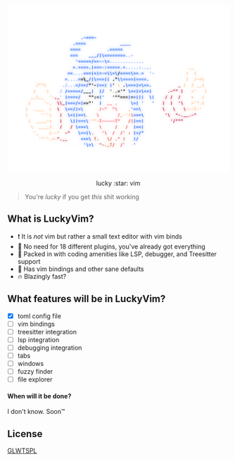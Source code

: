 ![Konata](/logo.png)
<p align="center">lucky :star: vim</p>

> You're *lucky* if you get *this* shit working

## What is LuckyVim?
- ❗ It is *not* vim but rather a small text editor with vim binds
- 🔞 No need for 18 different plugins, you've already got everything
- 🍱 Packed in with coding amenities like LSP, debugger, and Treesitter support
- 🗿 Has vim bindings and other sane defaults
- 🔥 Blazingly fast?

## What features will be in LuckyVim?
- [x] toml config file
- [ ] vim bindings
- [ ] treesitter integration
- [ ] lsp integration
- [ ] debugging integration
- [ ] tabs
- [ ] windows
- [ ] fuzzy finder
- [ ] file explorer

#### When will it be done?
I don't know. Soon™

## License
[GLWTSPL](/LICENSE)

